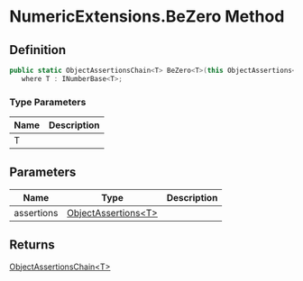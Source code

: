 # NumericExtensions.BeZero Method
## Definition

```c#
public static ObjectAssertionsChain<T> BeZero<T>(this ObjectAssertions<T> assertions)
   where T : INumberBase<T>;
```

### Type Parameters

| Name | Description |
| ---- | ----------- |
| T |  |

## Parameters

| Name | Type | Description |
| ---- | ---- | ----------- |
| assertions | [ObjectAssertions&lt;T&gt;](MrKWatkins.Assertions.ObjectAssertions-1.md) |  |

## Returns

[ObjectAssertionsChain&lt;T&gt;](MrKWatkins.Assertions.ObjectAssertionsChain-1.md)
